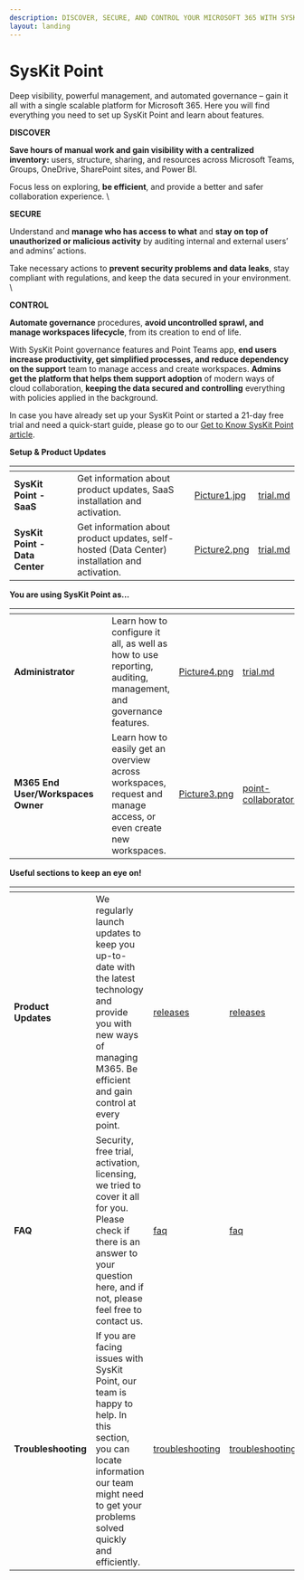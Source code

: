 ```yaml
---
description: DISCOVER, SECURE, AND CONTROL YOUR MICROSOFT 365 WITH SYSKIT POINT
layout: landing
---
```


# SysKit Point

Deep visibility, powerful management, and automated governance – gain it all with a single scalable platform for Microsoft 365. Here you will find everything you need to set up SysKit Point and learn about features.&#x20;



**DISCOVER**&#x20;

**Save hours of manual work and gain visibility with a centralized inventory:** users, structure, sharing, and resources across Microsoft Teams, Groups, OneDrive, SharePoint sites, and Power BI.&#x20;

Focus less on exploring, **be efficient**, and provide a better and safer collaboration experience. \


&#x20;**SECURE**&#x20;

Understand and **manage who has access to what** and **stay on top of unauthorized or malicious activity** by auditing internal and external users’ and admins’ actions.&#x20;

Take necessary actions to **prevent security problems and data leaks**, stay compliant with regulations, and keep the data secured in your environment. \


**CONTROL**&#x20;

**Automate governance** procedures, **avoid uncontrolled sprawl, and manage workspaces lifecycle**, from its creation to end of life.&#x20;

With SysKit Point governance features and Point Teams app, **end users increase productivity, get simplified processes, and reduce dependency on the support** team to manage access and create workspaces. **Admins get the platform that helps them support** **adoption** of modern ways of cloud collaboration, **keeping the data secured and controlling** everything with policies applied in the background.&#x20;



&#x20;In case you have already set up your SysKit Point or started a 21-day free trial and need a quick-start guide, please go to our [Get to Know SysKit Point article](get-to-know-syskit-point/point-starter-kit.md).&#x20;



**Setup & Product Updates**

<table data-card-size="large" data-view="cards"><thead><tr><th></th><th></th><th></th><th data-hidden data-card-cover data-type="files"></th><th data-hidden data-card-target data-type="content-ref"></th></tr></thead><tbody><tr><td><strong>SysKit Point - SaaS</strong></td><td></td><td>Get information about product updates, SaaS installation and activation. </td><td><a href=".gitbook/assets/Picture1.jpg">Picture1.jpg</a></td><td><a href="activation/trial.md">trial.md</a></td></tr><tr><td><strong>SysKit Point - Data Center</strong></td><td></td><td>Get information about product updates, self-hosted (Data Center) installation and activation.</td><td><a href=".gitbook/assets/Picture2.png">Picture2.png</a></td><td><a href="activation/trial.md">trial.md</a></td></tr></tbody></table>

**You are using SysKit Point as...**&#x20;

<table data-card-size="large" data-view="cards"><thead><tr><th></th><th></th><th></th><th data-hidden data-card-cover data-type="files"></th><th data-hidden data-card-target data-type="content-ref"></th></tr></thead><tbody><tr><td><strong>Administrator</strong></td><td></td><td>Learn how to configure it all, as well as how to use reporting, auditing, management, and governance features.</td><td><a href=".gitbook/assets/Picture4.png">Picture4.png</a></td><td><a href="activation/trial.md">trial.md</a></td></tr><tr><td><strong>M365 End User/Workspaces Owner</strong></td><td></td><td>Learn how to easily get an overview across workspaces, request and manage access, or even create new workspaces.</td><td><a href=".gitbook/assets/Picture3.png">Picture3.png</a></td><td><a href="point-collaborators/">point-collaborators</a></td></tr></tbody></table>

**Useful sections to keep an eye on!**

<table data-view="cards"><thead><tr><th></th><th></th><th data-type="content-ref"></th><th data-hidden data-card-target data-type="content-ref"></th></tr></thead><tbody><tr><td><strong>Product Updates</strong></td><td>We regularly launch updates to keep you up-to-date with the latest technology and provide you with new ways of managing M365. Be efficient and gain control at every point.</td><td><a href="releases/">releases</a></td><td><a href="releases/">releases</a></td></tr><tr><td><strong>FAQ</strong></td><td>Security, free trial, activation, licensing, we tried to cover it all for you. Please check if there is an answer to your question here, and if not, please feel free to contact us.</td><td><a href="faq/">faq</a></td><td><a href="faq/">faq</a></td></tr><tr><td><strong>Troubleshooting</strong></td><td>If you are facing issues with SysKit Point, our team is happy to help. In this section, you can locate information our team might need to get your problems solved quickly and efficiently. </td><td><a href="troubleshooting/">troubleshooting</a></td><td><a href="troubleshooting/">troubleshooting</a></td></tr></tbody></table>
